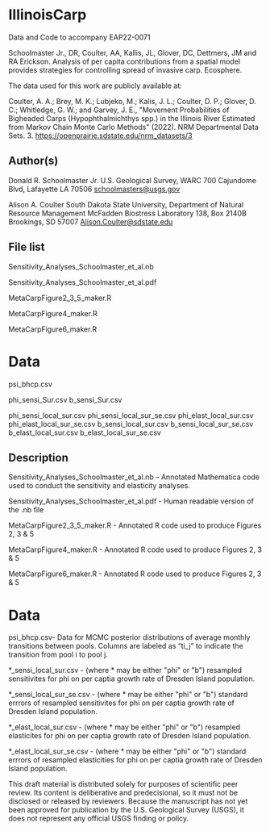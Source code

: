 # IllinoisCarp
Data and Code to accompany EAP22-0071

Schoolmaster Jr., DR, Coulter, AA, Kallis, JL, Glover, DC, Dettmers, JM and RA Erickson. Analysis of per capita contributions from a spatial model provides strategies for controlling spread of invasive carp. Ecosphere.

The data used for this work are publicly available at:

Coulter, A. A.; Brey, M. K.; Lubjeko, M.; Kalis, J. L.; Coulter, D. P.; Glover, D. C.; Whitledge, G. W.; and Garvey, J. E., "Movement Probabilities of Bigheaded Carps (Hypophthalmichthys spp.) in the Illinois River Estimated from Markov Chain Monte Carlo Methods" (2022). NRM Departmental Data Sets. 3. 
https://openprairie.sdstate.edu/nrm_datasets/3

## Author(s)

Donald R. Schoolmaster Jr.
U.S. Geological Survey, WARC
700 Cajundome Blvd, Lafayette LA 70506
schoolmasters@usgs.gov

Alison A. Coulter 
South Dakota State University, Department of Natural Resource Management
McFadden Biostress Laboratory 138, Box 2140B Brookings, SD 57007
Alison.Coulter@sdstate.edu


## File list


Sensitivity_Analyses_Schoolmaster_et_al.nb

Sensitivity_Analyses_Schoolmaster_et_al.pdf

MetaCarpFigure2_3_5_maker.R

MetaCarpFigure4_maker.R

MetaCarpFigure6_maker.R

# Data

psi_bhcp.csv

phi_sensi_Sur.csv
b_sensi_Sur.csv

phi_sensi_local_sur.csv
phi_sensi_local_sur_se.csv
phi_elast_local_sur.csv
phi_elast_local_sur_se.csv
b_sensi_local_sur.csv
b_sensi_local_sur_se.csv
b_elast_local_sur.csv
b_elast_local_sur_se.csv



## Description

Sensitivity_Analyses_Schoolmaster_et_al.nb – Annotated Mathematica code used to conduct the sensitivity and elasticity analyses.

Sensitivity_Analyses_Schoolmaster_et_al.pdf - Human readable version of the .nb file

MetaCarpFigure2_3_5_maker.R - Annotated R code used to produce Figures 2, 3 & 5

MetaCarpFigure4_maker.R - Annotated R code used to produce Figures 2, 3 & 5

MetaCarpFigure6_maker.R - Annotated R code used to produce Figures 2, 3 & 5

# Data
psi_bhcp.csv- Data for MCMC posterior distributions of average monthly transitions between pools. Columns are labeled as “ti_j” to indicate the transition from pool i to pool j.

*_sensi_local_sur.csv - (where * may be either "phi" or "b") resampled sensitivites for phi on per captia growth rate of Dresden Island population.

*_sensi_local_sur_se.csv - (where * may be either "phi" or "b") standard errrors of resampled sensitivites for phi on per captia growth rate of Dresden Island population.

*_elast_local_sur.csv - (where * may be either "phi" or "b") resampled elasticites for phi on per captia growth rate of Dresden Island population.

*_elast_local_sur_se.csv - (where * may be either "phi" or "b") standard errrors of resampled elasticities for phi on per captia growth rate of Dresden Island population.

This draft material is distributed solely for purposes of scientific peer review. Its content is deliberative and predecisional, so it must not be disclosed or released by reviewers. Because the manuscript has not yet been approved for publication by the U.S. Geological Survey (USGS), it does not represent any official USGS finding or policy.


